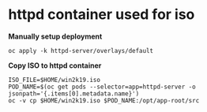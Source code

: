 # httpd container used for iso


**Manually setup deployment**
```
oc apply -k httpd-server/overlays/default
```

**Copy ISO to httpd container**
```
ISO_FILE=$HOME/win2k19.iso
POD_NAME=$(oc get pods --selector=app=httpd-server -o jsonpath='{.items[0].metadata.name}')
oc -v cp $HOME/win2k19.iso $POD_NAME:/opt/app-root/src
```